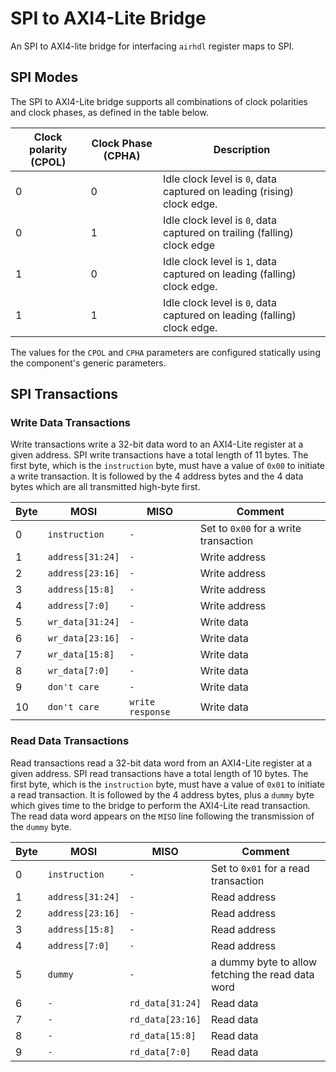 # SPI to AXI4-Lite Bridge

An SPI to AXI4-lite bridge for interfacing `airhdl` register maps to SPI.

## SPI Modes

The SPI to AXI4-Lite bridge supports all combinations of clock polarities and clock phases, as defined in the table below.

| Clock polarity (CPOL) | Clock Phase (CPHA) | Description |
| --------------------- | ------------------ | ----------- |
| 0 | 0 | Idle clock level is `0`, data captured on leading (rising) clock edge. |
| 0 | 1 | Idle clock level is `0`, data captured on trailing (falling) clock edge |
| 1 | 0 | Idle clock level is `1`, data captured on leading (falling) clock edge. |
| 1 | 1 | Idle clock level is `0`, data captured on leading (falling) clock edge. |

The values for the `CPOL` and `CPHA` parameters are configured statically using the component's generic parameters.

## SPI Transactions

### Write Data Transactions

Write transactions write a 32-bit data word to an AXI4-Lite register at a given address. SPI write transactions have a total length of 11 bytes. The first byte, which is the `instruction` byte, must have a value of `0x00` to initiate a write transaction. It is followed by the 4 address bytes and the 4 data bytes which are all transmitted high-byte first.

| Byte | MOSI    | MISO | Comment |
| ---- | ------- | ---- | ------- |
| 0    | `instruction` | `-` | Set to `0x00` for a write transaction |
| 1    | `address[31:24]` | `-` | Write address |
| 2    | `address[23:16]` | `-` | Write address |
| 3    | `address[15:8]` | `-` | Write address |
| 4    | `address[7:0]` | `-` | Write address |
| 5    | `wr_data[31:24]` | `-` | Write data |
| 6    | `wr_data[23:16]` | `-` | Write data |
| 7    | `wr_data[15:8]` | `-` | Write data |
| 8    | `wr_data[7:0]` | `-` | Write data |
| 9    | `don't care` | `-` | Write data |
| 10    | `don't care` | `write response` | Write data |

### Read Data Transactions

Read transactions read a 32-bit data word from an AXI4-Lite register at a given address. SPI read transactions have a total length of 10 bytes. The first byte, which is the `instruction` byte, must have a value of `0x01` to initiate a read transaction. It is followed by the 4 address bytes, plus a `dummy` byte which gives time to the bridge to perform the AXI4-Lite read transaction. The read data word appears on the `MISO` line following the transmission of the `dummy` byte.

| Byte | MOSI    | MISO | Comment |
| ---- | ------- | ---- | ------- |
| 0    | `instruction` | `-` | Set to `0x01` for a read transaction |
| 1    | `address[31:24]` | `-` | Read address |
| 2    | `address[23:16]` | `-` | Read address |
| 3    | `address[15:8]` | `-` | Read address |
| 4    | `address[7:0]` | `-` | Read address |
| 5    | `dummy` | `-` | a dummy byte to allow fetching the read data word |
| 6    | `-` | `rd_data[31:24]` | Read data |
| 7    | `-` | `rd_data[23:16]` | Read data|
| 8    | `-` | `rd_data[15:8]` | Read data|
| 9    | `-` | `rd_data[7:0]` | Read data|
